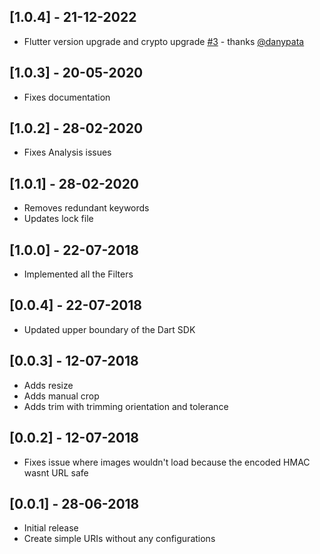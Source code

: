 ## [1.0.4] - 21-12-2022

* Flutter version upgrade and crypto upgrade [#3](https://github.com/QuirijnGB/thumbor/pull/3) - thanks [@danypata](https://github.com/danypata)

## [1.0.3] - 20-05-2020

* Fixes documentation

## [1.0.2] - 28-02-2020

* Fixes Analysis issues

## [1.0.1] - 28-02-2020

* Removes redundant keywords
* Updates lock file

## [1.0.0] - 22-07-2018

* Implemented all the Filters

## [0.0.4] - 22-07-2018

* Updated upper boundary of the Dart SDK

## [0.0.3] - 12-07-2018

* Adds resize
* Adds manual crop
* Adds trim with trimming orientation and tolerance

## [0.0.2] - 12-07-2018

* Fixes issue where images wouldn't load because the encoded HMAC wasnt URL safe

## [0.0.1] - 28-06-2018

* Initial release
* Create simple URIs without any configurations
